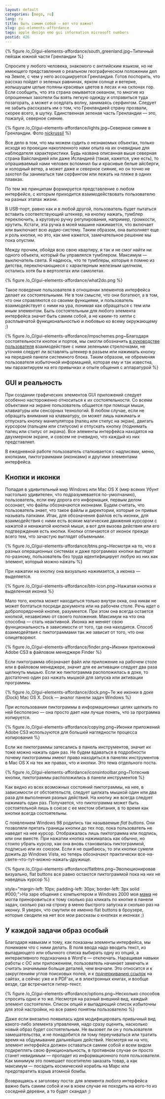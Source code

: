 ```yaml
---
layout: default
categories: [mega, ru]
lang: ru
title: Быть самим собой — вот что важно!
slug: gui-elements-affordance
tags: apple design emo gui information microsoft numbers 
postid: 426
---
```

{% figure /o_O/gui-elements-affordance/south_greenland.jpg~Типичный пейзаж южной части Гренландии %}



Спросите у любого человека, знакомого с английским языком, но не имеющего представления о реальном географическом положении дел на Земле, с чем у него ассоциируется Гренландия. Готов поспорить, что рассказ пойдет о зеленых равнинах, ярком солнце и ветерке, колышущем целые поляны красивых цветов в лесах и на склонах гор. Если сообщить, что эта страна омывается океаном, то многие из опрошенных захотели бы взять легкую одежду и отправиться туда позагорать, а может и оседлать волну, занимаясь серфингом. Следует не забыть рассказать им о том, что Гренландией страну прозвали, скорее всего, в шутку. Единственная зеленая часть Гренландии — это, пожалуй, северное сияние.
<!--more-->

{% figure /o_O/gui-elements-affordance/lights.jpg~Северное сияние в Гренландии. Фото <a href="http://flickr.com/photos/nickrussill/150410999/">nickrussil</a> %}



Все дело в том, что мы можем судить о незнакомых объектах, только исходя из проекции накопленного нами опыта на их очевидные для наблюдателя характеристики. Будь названа описанная выше северная страна Вайсландией или даже Исландией (такая, кажется, уже есть), то опрашиваемый нами человек вспомнил бы и красивые белые айсберги, и холодный ветер, а может даже и северное сияние, но он точно не захотел бы заниматься там серфингом или лежать на пляже в одних плавках.

По тем же принципам формируется представление о любом интерфейсе, с которым приходится взаимодействовать пользователю на разных этапах жизни.

В USB-порт, равно как и в любой другой, пользователь будет пытаться вставить соответствующий штеккер, на кнопку нажать, тумблер переключить, а круговую ручку регулирования, например, громкости, крутить. Кстати, эта ручка в моей машине нажимается, что включает или выключает всю аудио-систему. Таким образом, она выполняет еще и роль кнопки, но это, как мне кажется, замечательное решение мы пока опустим. 

Между прочим, обойдя всю свою квартиру, я так и не смог найти ни одного объекта, который бы управлялся тумблером. Максимум — выключатель света. Я надеюсь, что те тумблеры, которые я помню из детства, переключающиеся с характерным железным щелчком, остались хотя бы в вертолетах или самолетах.

{% figure /o_O/gui-elements-affordance/what2do.png %}

Такое поведение пользователя в отношении элементов интерфейса делает их состоятельными. Не в том смысле, что они богатеют, а в том, что они справляются со своими функциями, и пользователь взаимодействует с ними на ура, понимая как обращаться с тем или иным элементом. Быть состоятельным для любого элемента интерфейса значит быть самим собой, а не каким-то хиппи с расплывчатой функциональностью и любовью ко всему окружающему ;)

{% figure /o_O/gui-elements-affordance/impschemes.png~Благодаря состоятельности кнопок и портов, мы смогли обозначить <a href="/mega/ru/impression/">в руководстве пользователя</a> взаимодействие с ними зелеными стрелочками, не уточняя следует ли вставлять штеккер в разъем или нажимать кнопку на передней панели системного блока. Таким образом, не обременяя пользователя избыточной информацией, которая ему и так известна, мы паразитируем на его привычках и опыте общения с аппаратурой %}





## GUI и реальность

При создании графических элементов GUI приложений следует особенно настороженно относиться к их состоятельности. Со всеми объектами на экране пользователь общается при помощи мыши, клавиатуры или сенсорных технологий. В любом случае, если не обращать внимания на клавиатуру, он может лишь нажимать и отпускать кнопку манипулятора (палец или стилус на экран), двигать курсором (пальцем или стилусом) и отпускать кнопку (поднимать палец или стилус от экрана). Все элементы интерфейса находятся на двухмерном экране, и совсем не очевидно, что каждый из них представляет.

В ежедневной работе пользователь сталкивается с надписями, меню, кнопками, пиктограммами (иконками) и другими элементами интерфейса.



## Кнопки и иконки

Попадая в удивительный мир Windows или Mac OS X (мир всяких Убунт настолько удивителен, что подразумевается по-умолчанию), пользователь, если ему дорога его информация, первым делом осознает, что файлы обозначаются иконками. Будем считать, что пользователь знает, что такое файлы и директории, которые он привык называть папками. Итак, для обозначения файлов есть иконки, для взаимодействия с ними есть всякие магические движения курсором с нажатой и ненажатой кнопкой мыши, а вот для вызова действия или его подтверждения есть кнопки. Кнопки отличаются от иконок прежде всего тем, что зачастую выглядят объемными.

{% figure /o_O/gui-elements-affordance/btns.png~Несмотря на то, что в разных операционных системах и даже программах кнопки выглядят по-разному, пользователь без труда идентифицирует любую из них как элемент, который можно нажать %}



При нажатии на кнопку она визуально нажимается, а иконка — выделяется. 

{% figure /o_O/gui-elements-affordance/btn-icon.png~Нажатая кнопка и выделенная иконка %}



Мало того, кнопка может находиться только внутри окна, она никак не может болтаться посреди документа или на рабочем столе. Речь идет о добропорядочной кнопке, разумеется. При этом она всегда остается кнопкой, независимо от своего положения. Максимум на что она способна — стать неактивной. Иконка же меняет свою функциональность в зависимости от того, где она находится. Способ взаимодейтвия с пиктограммами так же зависит от того, что они олицетворяют.

{% figure /o_O/gui-elements-affordance/finder.png~Иконки приложений Adobe CS3 в файловом менеджере Finder %}



Если пиктограмма обозначает файл или приложение на рабочем столе или в файловом менеджере, значит для ее активации следует два раза щелкнуть мышью. Если же пиктограмма расположилась в доке, то достаточно один раз нажать мышкой для запуска или активации программы.

{% figure /o_O/gui-elements-affordance/dock.png~Те же иконки в доке (Dock) Mac OS X. Dock — аналог панели задач Windows %}



При использовании пиктограммы в информационных целях щелкать по ней бесполезно — она просто дает нам лучше понять, что за  программа копируется.

{% figure /o_O/gui-elements-affordance/copying.png~Иконки приложений Adobe CS3 используются для большей наглядности процесса копирования %}



Если же пиктограммы затесались в панель инструментов, значит их тоже можно нажать один раз. Не будем вдаваться в подробности почему пиктограммы имеют право находиться в панелях инструментов в Mac OS X на тех же правах, что и кнопки. Это тема отдельного поста.

{% figure /o_O/gui-elements-affordance/iconsintoolbar.png~Потеснив кнопки, пиктограммы расположились в панели инструментов %}



Как видно из всех возможных состояний пиктограммы, на нее, в зависимости от обстоятельств, следует щелкать мышкой один или два раза для выполнения разных действий. На кнопку же всегда следует нажимать один раз. Получается, что пиктограмма может быть состоятельной лишь в союзе с ее местом обитания, в то время как кнопки всегда состоятельны.

С появлением Windows 98 родились так называемые <i>flat buttons</i>. Они позволяли прятать границы кнопки до тех пор, пока пользователь не наведет на нее курсор. Отображалась лишь пиктограмма или подпись, или они вместе. При нажатии кнопка нажималась как обычно, но стоило убрать курсор, как она вновь становилась пиктограммой, подписью или их союзом. Если я не ошибаюсь, то эти кнопки сумели дожить до Windows Vista, но теперь обозначают практически все-на-свете-что-тут-можно-нажать-дружище.

{% figure /o_O/gui-elements-affordance/flatbtns.png~Эволюционировав визуально, flat buttons все равно остаются пиктограммой пока на них не наведешь курсор %}




style="margin-left: 10px; padding-left: 30px; border-left: 3px solid #000;">На заре общения с компьютером и Windows 2000 моя <a href="http://users.livejournal.com/_marm">мама</a> не могла приноровиться к тому сколько раз кликать по кнопке в панели задач, сколько раз на строку в меню быстрого запуска и сколько раз на иконку. Я уверен, что смутили ее именно flat buttons в броузере, которые сводили на нет все мои рассказы о кнопках и иконках ;)</p>



## У каждой задачи образ особый

Благодаря навыкам и тому, как показаны элементы интерфейса, мы понимаем что с ними делать. В поля ввода надо вводить текст, из выпадающего или обычного списка выбирать одну из опций, а интерактивного подсказчика в Word'е — отключать. Наращивая навыки работы с ОС или приложением, пользователь начинает замечать и считать значимыми больше деталей, чем вначале. Это относится и к закруглениям углов поисковых полей, и к <a href="/mega/ru/visible-links/">подчеркиванию ссылок</a> на сайтах, а сейчас уже и в PDF'ах, и в электронных книгах, и вообще везде, где встречается гипер-текст.

{% figure /o_O/gui-elements-affordance/options.png~Несколько способов спросить одно и то же. Несмотря на разный внешний вид, каждый элемент состоятелен. Список опций и выпадающий список избыточны для этой настройки, но все равно понятны пользователю %}



Даже если внезапно появилась идея модифицировать привычный вид какого-либо элемента управления, надо сразу оценить, насколько новый образ будет состоятельным. Не вызовет ли он у пользователя замешательства, и не понадобится ли тому переучиваться или тратить время на обдумывание дальнейших действий. Несмотря ни на что, элемент интерфейса должен оставаться самим собой и всем видом подкреплять свою функциональность, в  противном случае он просто станет невидимым — пропадет из информационного поля пользователя. Как минимум это помешает посетителю заказать товар, а как максимум — посадить космический корабль на Марс или предотвратить взрыв атомной бомбы. 

Возвращаясь к заголовку поста: для элемента любого интерфейса важно быть самим собой и ни в коем случае не походить на кого-то из соседней деревни, а то будет скандал ;)
